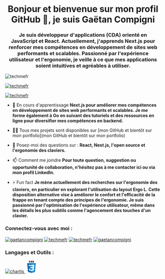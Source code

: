 <h1 align="center">Bonjour et bienvenue sur mon profil GitHub 👋, je suis Gaëtan Compigni</h1>
<h3 align="center">Je suis développeur d'applications (CDA) orienté en JavaScript et React. Actuellement, j'apprends Next.js pour renforcer mes compétences en développement de sites web performants et scalables. Passionné par l'expérience utilisateur et l'ergonomie, je veille à ce que mes applications soient intuitives et agréables à utiliser.</h3>

<p align="left"> <img src="https://komarev.com/ghpvc/?username=techmefr&label=Vues%20du%20profil&color=0e75b6&style=flat" alt="techmefr" /> </p>

<p align="left"> <a href="https://github.com/ryo-ma/github-profile-trophy"><img src="https://github-profile-trophy.vercel.app/?username=techmefr" alt="techmefr" /></a> </p>

<p align="left"> <a href="https://twitter.com/techmefr" target="blank"><img src="https://img.shields.io/twitter/follow/techmefr?logo=twitter&style=for-the-badge" alt="techmefr" /></a> </p>

- 🌱 En cours d'apprentissage **Next.js pour améliorer mes compétences en développement de sites web performants et scalables. Je me forme également à Go en suivant des tutoriels et des ressources en ligne pour diversifier mes compétences en backend.**

- 👨‍💻 Tous mes projets sont disponibles sur [mon GitHub et bientôt sur mon portfolio](mon GitHub et bientôt sur mon portfolio)

- 💬 Posez-moi des questions sur : **React, Next.js, l'open source et l'ergonomie des claviers.**

- 📫 Comment me joindre **Pour toute question, suggestion ou opportunité de collaboration, n'hésitez pas à me contacter ici ou via mon profil LinkedIn.**

- ⚡ Fun fact **Je mène actuellement des recherches sur l'ergonomie des claviers, en particulier en explorant l'utilisation du layout Ergo L. Cette disposition alternative vise à améliorer le confort et l'efficacité de la frappe en tenant compte des principes de l'ergonomie. Je suis passionné par l'optimisation de l'expérience utilisateur, même dans les détails les plus subtils comme l'agencement des touches d'un clavier.**

<h3 align="left">Connectez-vous avec moi :</h3>
<p align="left">
<a href="https://codepen.io/gaetancompigni" target="blank"><img align="center" src="https://raw.githubusercontent.com/rahuldkjain/github-profile-readme-generator/master/src/images/icons/Social/codepen.svg" alt="gaetancompigni" height="30" width="40" /></a>
<a href="https://dev.to/techmefr" target="blank"><img align="center" src="https://raw.githubusercontent.com/rahuldkjain/github-profile-readme-generator/master/src/images/icons/Social/devto.svg" alt="techmefr" height="30" width="40" /></a>
<a href="https://twitter.com/techmefr" target="blank"><img align="center" src="https://raw.githubusercontent.com/rahuldkjain/github-profile-readme-generator/master/src/images/icons/Social/twitter.svg" alt="techmefr" height="30" width="40" /></a>
<a href="https://linkedin.com/in/gaetancompigni" target="blank"><img align="center" src="https://raw.githubusercontent.com/rahuldkjain/github-profile-readme-generator/master/src/images/icons/Social/linked-in-alt.svg" alt="gaetancompigni" height="30" width="40" /></a>
</p>

<h3 align="left">Langages et Outils :</h3>
<p align="left"> <a href="https://www.chartjs.org" target="_blank" rel="noreferrer"> <img src="https://www.chartjs.org/media/logo-title.svg" alt="chartjs" width="40" height="40"/> </a> <a href="https://www.w3schools.com/css/" target="_blank" rel="noreferrer"> <img src="https://raw.githubusercontent.com/devicons/devicon/master/icons/css3/css3-original-wordmark.svg" alt="css3" width="40" height="40"/> </a> <a href="https://
